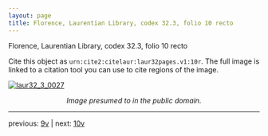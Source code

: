 ```yaml
---
layout: page
title: Florence, Laurentian Library, codex 32.3, folio 10 recto
---
```


Florence, Laurentian Library, codex 32.3, folio 10 recto

Cite this object as `urn:cite2:citelaur:laur32pages.v1:10r`.  The full image is linked to a citation tool you can use to cite regions of the image.

[![laur32_3_0027](http://www.homermultitext.org/iipsrv?IIIF=/project/homer/pyramidal/deepzoom/citelaur/laur32imgs/v1/laur32_3_0027.tif/full/800,/0/default.jpg)](http://www.homermultitext.org/ict2/?urn=urn:cite2:citelaur:laur32imgs.v1:laur32_3_0027) 

<p style="text-align: center; font-style: italic;">Image presumed to in the public domain.</p>

---

previous: [9v](../9v/) | next: [10v](../10v/)